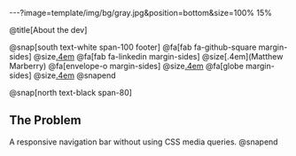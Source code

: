 ---?image=template/img/bg/gray.jpg&position=bottom&size=100% 15%

@title[About the dev]

@snap[south text-white span-100 footer]
@fa[fab fa-github-square margin-sides]
@size[.4em](marberrym)
@fa[fab fa-linkedin margin-sides]
@size[.4em](Matthew Marberry)
@fa[envelope-o margin-sides]
@size[.4em](marberrym@gmail.com)
@fa[globe margin-sides]
@size[.4em](matthew-marberry.com)
@snapend

@snap[north text-black span-80]
## The Problem 
A responsive navigation bar without using CSS media queries.
@snapend
